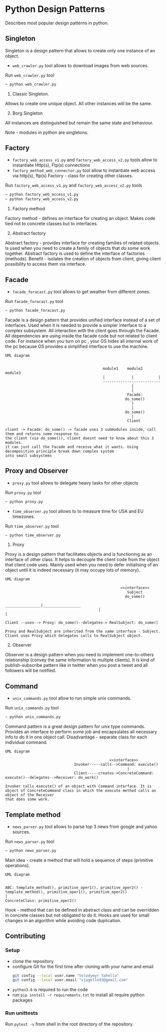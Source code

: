 # Python Design Patterns
Describes most popular design patterns in python.

## Singleton
Singleton is a design pattern that allows to create only one instance of an object.
- `web_crawler.py` tool allows to download images from web sources.

Run `web_crawler.py` tool
```bash
~ python web_crawler.py
```
1. Classic Singleton.

Allows to create one unique object. All other instances will be the same.

2. Borg Singleton

All instances are distinguished but remain the same state and behaviour.

Note - modules in python are singletons.

## Factory
- `factory_web_access_v1.py` and `factory_web_access_v2.py` tools allow to instantiate Http(s), Ftp(s) connections
- `factory_method_web_connector.py` tool allow to instantiate web access via http(s), ftp(s)
Factory - class for creating other classes.

Run `factory_web_access_v1.py` and `factory_web_access_v2.py` tools
```bash
~ python factory_web_access_v1.py
~ python factory_web_access_v2.py
```
1. Factory method

Factory method - defines an interface for creating an object. Makes code tied not to concrete classes but to interfaces.

2. Abstract factory

Abstract factory - provides interface for creating families of related objects. Is used when you need to create a family
of objects that do some work together. Abstract factory is used to define the interface of factories (methods).
Benefit - isolates the creation of objects from client, giving client possibility to access them via interface.

## Facade
- `facade_foracast.py` tool allows to get weather from different zones.

Run `facade_foracast.py` tool
```bash
~ python facade_foracast.py
```

Facade is a design pattern that provides unified interface instead of a set of interfaces. Used when it is needed to 
provide a simpler interface to a complex subsystem. All interaction with the client goes through the Facade. 
All dependencies are using inside the facade code but not related to client code.
For instance when you turn on pc , your OS hides all internal work of the pc because OS provides a simplified interface
to use the machine.
```
UML diagram


                                            module1    module2    module3
                                            |            |           |
                                            --------------------------
                                                         |
                                                         |
                                                       Facade:
                                                      do_some()
                                                         |
                                                         |
                                                      do_some()
                                                         |
                                                       Client
                                            
client -> Facade: do_some() -> facade uses 3 submodules inside, call them and returns some response to 
the client (via do_some()), client doesnt need to know about this 3 modules.
it can just call the Facade and receive what it wants. Using decomposition principle break down complex system 
into small subsystems
```

## Proxy and Observer
- `proxy.py` tool allows to delegate heavy tasks for other objects

Run `proxy.py` tool
```bash
~ python proxy.py
```

- `time_observer.py` tool allows to  to measure time for USA and EU timezones.

Run `time_observer.py` tool
```bash
~ python time_observer.py
```
1. Proxy

Proxy is a design pattern that facilitates objects and is functioning as an interface of other class.
It helps to decouple the client code from the object that client code uses.
Mainly used when you need to defer initialising of an object until it is indeed necessary (it may occupy lots of memory).
```
UML diagram

                                                    <<interface>>
                                                       Subject
                                                      do_some()
                                          ________________|_________________       
                                          |                                |
                                          
Client --uses--> Proxy: do_some()--delegates-> RealSubject: do_some()

Proxy and RealSubject are inherited from the same interface - Subject.
Client uses Proxy which delegates calls to RealSubject object.
```
2. Observer

Observer is a design pattern when you need to implement one-to-others relationship (convey the same information to 
multiple clients). It is kind of publish-subscribe pattern like in twitter when you post a tweet and all followers
will be notified.

## Command
- `unix_commands.py` tool allow to run simple unix commands.

Run `unix_commands.py` tool
```bash
~ python unix_commands.py
```

Command pattern is a great design pattern for unix type commands.
Provides an interface to perform some job and encapsulates all necessary info to do it in one object call.
Disadvantage - separate class for each individual command.

```
UML diagram

                                               <<interface>>
                               Invoker-----calls-->Command: execute()
                                                       |
                               Client-----creates->ConcreteCommand: execute()--delegates-->Receiver: do_work()

Invoker calls execute() of an object with Command interface. It is object of ConcreteCommand class in which the execute method calls an object of the Receiver
that does some work.
```

## Template method
- `news_parser.py` tool allows to parse top 3 news from google and yahoo sources.

Run `news_parser.py` tool
```bash
~ python news_parser.py
```
Main idea - create a method that will hold a sequence of steps (primitive operations).

```
UML diagram


ABC: template_method(), primitive_oper1(), primitive_oper2() - template_method(), primitive_oper1(), primitive_oper2()
|
ConcreteClass: primitive_oper2()
```

Hook - method that can be defined in abstract class and can be overridden in concrete classes but not obligated to do it.
Hooks are used for small changes in an algorithm while avoiding code duplication.

## Contributing

### Setup
- clone the repository
- configure Git for the first time after cloning with your name and email
  ```bash
  git config --local user.name "Volodymyr Yahello"
  git config --local user.email "vjagello93@gmail.com"
  ```
- `python3.6` is required to run the code
- run `pip install -r requirements.txt` to install all require python packages

### Run unittests
Run `pytest -v` from shell in the root directory of the repository.  
